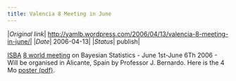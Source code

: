 ```yaml
---
title: Valencia 8 Meeting in June
---
```


|*Original link*| http://yamlb.wordpress.com/2006/04/13/valencia-8-meeting-in-june/|
|*Date*| 2006-04-13|
|*Status*| publish|

<a href="http://www.bayesian.org/">ISBA</a>  <a href="http://www.uv.es/valenciameeting">8 world meeting</a> on Bayesian Statistics - June 1st-June 6Th 2006 - Will be organised in Alicante, Spain by  Professor J. Bernardo. Here is the 4 Mo <a href="http://emotion.inrialpes.fr/~dangauthier//images/V8Poster-2.pdf">poster (pdf)</a>.